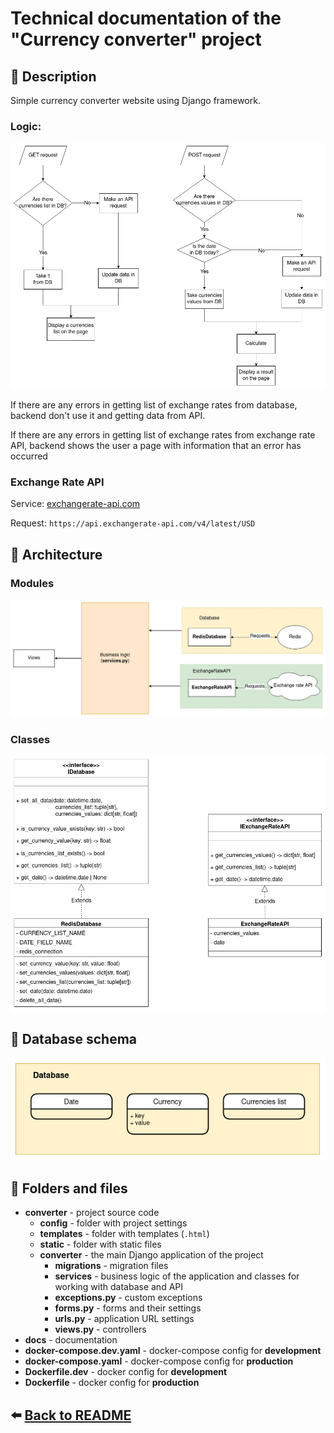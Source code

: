 # Technical documentation of the "Currency converter" project

## :page_facing_up: Description

Simple currency converter website using Django framework.

### Logic:

![logic_diagram.jpg](./logic_diagram.jpg)

If there are any errors in getting list of exchange rates from database, backend don't use it and getting data from API.

If there are any errors in getting list of exchange rates from exchange rate API, backend shows the user a page with
information that an error has occurred

### Exchange Rate API

Service: [exchangerate-api.com](https://www.exchangerate-api.com/)

Request: `https://api.exchangerate-api.com/v4/latest/USD`

## :orange_book: Architecture

### Modules

![module_diagram.jpg](./module_diagram.jpg)

### Classes

![class_diagram.jpg](./class_diagram.jpg)

## :blue_book: Database schema

![database_schema.jpg](./database_schema.jpg)

## :file_folder: Folders and files

- **converter** - project source code
    - **config** - folder with project settings
    - **templates** - folder with templates (`.html`)
    - **static** - folder with static files
    - **converter** - the main Django application of the project
        - **migrations** - migration files
        - **services** - business logic of the application and classes for working with database and API
        - **exceptions.py** - custom exceptions
        - **forms.py** - forms and their settings
        - **urls.py** - application URL settings
        - **views.py** - controllers
- **docs** - documentation
- **docker-compose.dev.yaml** - docker-compose config for **development**
- **docker-compose.yaml** - docker-compose config for **production**
- **Dockerfile.dev** - docker config for **development**
- **Dockerfile** - docker config for **production**

## :arrow_left: [Back to README](../README.md)